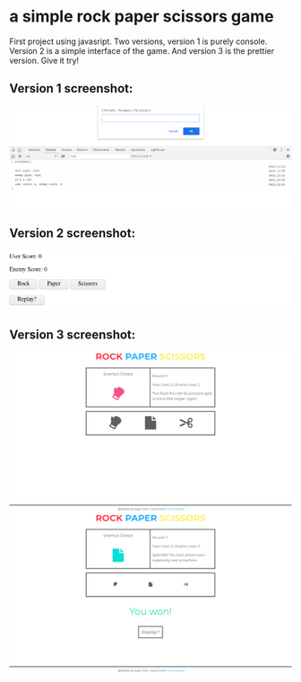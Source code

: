 # a simple rock paper scissors game

First project using javasript. Two versions, version 1 is purely console. Version 2 is a simple interface of the game. And 
version 3 is the prettier version. Give it try!

## Version 1 screenshot:
![version 2](demo/ver.1-game.png)


## Version 2 screenshot:
![version 2](demo/ver.2-game.png)


## Version 3 screenshot:
![version 3](demo/ver.3-game.png) ![version 3](demo/ver.3-game-end.png)



